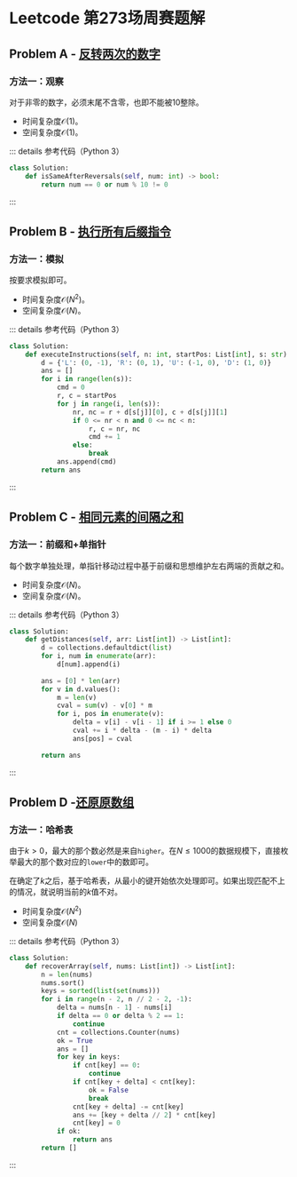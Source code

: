 # Leetcode 第273场周赛题解

## Problem A - [反转两次的数字](https://leetcode.cn/contest/problems/a-number-after-a-double-reversal/)

### 方法一：观察

对于非零的数字，必须末尾不含零，也即不能被$10$整除。

- 时间复杂度$\mathcal{O}(1)$。
- 空间复杂度$\mathcal{O}(1)$。

::: details 参考代码（Python 3）

```python
class Solution:
    def isSameAfterReversals(self, num: int) -> bool:
        return num == 0 or num % 10 != 0
```

:::

## Problem B - [执行所有后缀指令](https://leetcode.cn/problems/execution-of-all-suffix-instructions-staying-in-a-grid/)

### 方法一：模拟

按要求模拟即可。

- 时间复杂度$\mathcal{O}(N^2)$。
- 空间复杂度$\mathcal{O}(N)$。

::: details 参考代码（Python 3）

```python
class Solution:
    def executeInstructions(self, n: int, startPos: List[int], s: str) -> List[int]:
        d = {'L': (0, -1), 'R': (0, 1), 'U': (-1, 0), 'D': (1, 0)}
        ans = []
        for i in range(len(s)):
            cmd = 0
            r, c = startPos
            for j in range(i, len(s)):
                nr, nc = r + d[s[j]][0], c + d[s[j]][1]
                if 0 <= nr < n and 0 <= nc < n:
                    r, c = nr, nc
                    cmd += 1
                else:
                    break
            ans.append(cmd)
        return ans
```

:::

## Problem C - [相同元素的间隔之和](https://leetcode.cn/problems/intervals-between-identical-elements/)

### 方法一：前缀和+单指针

每个数字单独处理，单指针移动过程中基于前缀和思想维护左右两端的贡献之和。

- 时间复杂度$\mathcal{O}(N)$。
- 空间复杂度$\mathcal{O}(N)$。

::: details 参考代码（Python 3）

```python
class Solution:
    def getDistances(self, arr: List[int]) -> List[int]:
        d = collections.defaultdict(list)
        for i, num in enumerate(arr):
            d[num].append(i)
            
        ans = [0] * len(arr)
        for v in d.values():
            m = len(v)
            cval = sum(v) - v[0] * m
            for i, pos in enumerate(v):
                delta = v[i] - v[i - 1] if i >= 1 else 0
                cval += i * delta - (m - i) * delta
                ans[pos] = cval
            
        return ans
```

:::

## Problem D -[还原原数组](https://leetcode.cn/problems/recover-the-original-array/)

### 方法一：哈希表

由于$k>0$，最大的那个数必然是来自`higher`。在$N\le1000$的数据规模下，直接枚举最大的那个数对应的`lower`中的数即可。

在确定了$k$之后，基于哈希表，从最小的键开始依次处理即可。如果出现匹配不上的情况，就说明当前的$k$值不对。

- 时间复杂度$\mathcal{O}(N^2)$
- 空间复杂度$\mathcal{O}(N)$

::: details 参考代码（Python 3）

```python
class Solution:
    def recoverArray(self, nums: List[int]) -> List[int]:
        n = len(nums)
        nums.sort()
        keys = sorted(list(set(nums)))
        for i in range(n - 2, n // 2 - 2, -1):
            delta = nums[n - 1] - nums[i]
            if delta == 0 or delta % 2 == 1:
                continue
            cnt = collections.Counter(nums)
            ok = True
            ans = []
            for key in keys:
                if cnt[key] == 0:
                    continue
                if cnt[key + delta] < cnt[key]:
                    ok = False
                    break
                cnt[key + delta] -= cnt[key]
                ans += [key + delta // 2] * cnt[key]
                cnt[key] = 0
            if ok:
                return ans
        return []
```

:::

<Utterances />
